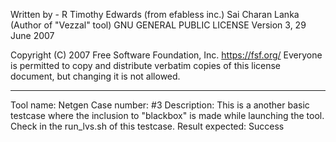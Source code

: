 Written by - 
R Timothy Edwards (from efabless inc.)
Sai Charan Lanka (Author of "Vezzal" tool)
GNU GENERAL PUBLIC LICENSE
Version 3, 29 June 2007

Copyright (C) 2007 Free Software Foundation, Inc. <https://fsf.org/>
Everyone is permitted to copy and distribute verbatim copies
of this license document, but changing it is not allowed.

-----

Tool name: Netgen
Case number: #3
Description: 
This is a another basic testcase where the inclusion to "blackbox" is made while launching the tool. Check in the run_lvs.sh of this testcase.
Result expected: Success